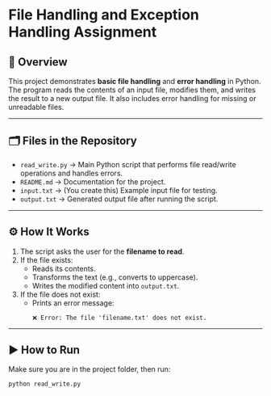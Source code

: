 # File Handling and Exception Handling Assignment

## 📌 Overview
This project demonstrates **basic file handling** and **error handling** in Python.  
The program reads the contents of an input file, modifies them, and writes the result to a new output file. It also includes error handling for missing or unreadable files.

---

## 🗂️ Files in the Repository
- `read_write.py` → Main Python script that performs file read/write operations and handles errors.
- `README.md` → Documentation for the project.
- `input.txt` → (You create this) Example input file for testing.
- `output.txt` → Generated output file after running the script.

---

## ⚙️ How It Works
1. The script asks the user for the **filename to read**.
2. If the file exists:
   - Reads its contents.
   - Transforms the text (e.g., converts to uppercase).
   - Writes the modified content into `output.txt`.
3. If the file does not exist:
   - Prints an error message:  
     ```
     ❌ Error: The file 'filename.txt' does not exist.
     ```

---

## ▶️ How to Run
Make sure you are in the project folder, then run:

```bash
python read_write.py
```
